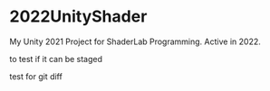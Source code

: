 # 2022UnityShader
My Unity 2021 Project for ShaderLab Programming. Active in 2022. 

to test if it can be staged

test for git diff